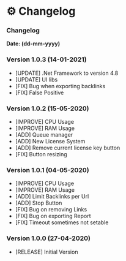 # ⚙ Changelog

### Changelog

**Date: (dd-mm-yyyy)**

### Version 1.0.3 (14-01-2021)

* \[UPDATE] .Net Framework to version 4.8
* \[UPDATE] UI libs
* \[FIX] Bug when exporting backlinks
* \[FIX] False Positive

### Version 1.0.2 (15-05-2020)

* \[IMPROVE] CPU Usage
* \[IMPROVE] RAM Usage
* \[ADD] Queue manager
* \[ADD] New License System
* \[ADD] Remove current license key button
* \[FIX] Button resizing

### Version 1.0.1 (04-05-2020)

* \[IMPROVE] CPU Usage
* \[IMPROVE] RAM Usage
* \[ADD] Limit Backlinks per Url
* \[ADD] Stop Button
* \[FIX] Bug on removing Links
* \[FIX] Bug on exporting Report
* \[FIX] Timeout sometimes not setable

### Version 1.0.0 (27-04-2020)

* \[RELEASE] Initial Version
